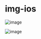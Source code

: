 # img-ios
![image](https://github.com/user-attachments/assets/e60e445d-56f7-4d82-82ca-5557be28572d)

![image](https://github.com/user-attachments/assets/38cdce1f-d148-4447-bb05-e302838d59c6)
